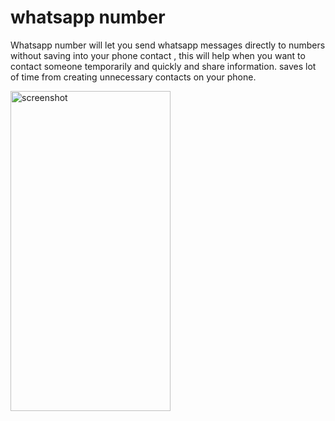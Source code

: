 # whatsapp number

Whatsapp number will let you send whatsapp messages directly to numbers without saving into your phone contact , this will help when you want to contact someone temporarily and quickly and share information. saves lot of time from creating unnecessary contacts on your phone.

<img src="https://raw.githubusercontent.com/vijay0405/whatsapp-number/master/homeScreen.png" width="256" height="512"  title="screenshot">


